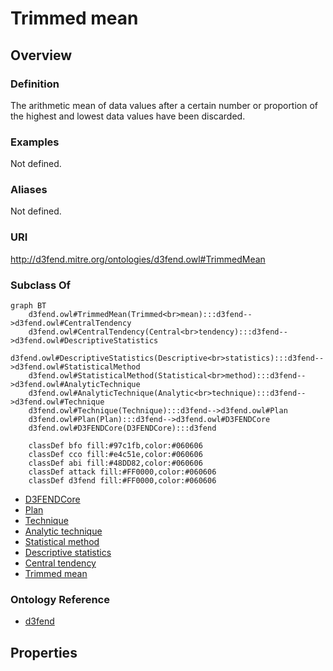 # Trimmed mean

## Overview

### Definition
The arithmetic mean of data values after a certain number or proportion of the highest and lowest data values have been discarded.

### Examples
Not defined.

### Aliases
Not defined.

### URI
http://d3fend.mitre.org/ontologies/d3fend.owl#TrimmedMean

### Subclass Of
```mermaid
graph BT
    d3fend.owl#TrimmedMean(Trimmed<br>mean):::d3fend-->d3fend.owl#CentralTendency
    d3fend.owl#CentralTendency(Central<br>tendency):::d3fend-->d3fend.owl#DescriptiveStatistics
    d3fend.owl#DescriptiveStatistics(Descriptive<br>statistics):::d3fend-->d3fend.owl#StatisticalMethod
    d3fend.owl#StatisticalMethod(Statistical<br>method):::d3fend-->d3fend.owl#AnalyticTechnique
    d3fend.owl#AnalyticTechnique(Analytic<br>technique):::d3fend-->d3fend.owl#Technique
    d3fend.owl#Technique(Technique):::d3fend-->d3fend.owl#Plan
    d3fend.owl#Plan(Plan):::d3fend-->d3fend.owl#D3FENDCore
    d3fend.owl#D3FENDCore(D3FENDCore):::d3fend
    
    classDef bfo fill:#97c1fb,color:#060606
    classDef cco fill:#e4c51e,color:#060606
    classDef abi fill:#48DD82,color:#060606
    classDef attack fill:#FF0000,color:#060606
    classDef d3fend fill:#FF0000,color:#060606
```

- [D3FENDCore](/docs/ontology/reference/model/D3FENDCore/D3FENDCore.md)
- [Plan](/docs/ontology/reference/model/D3FENDCore/Plan/Plan.md)
- [Technique](/docs/ontology/reference/model/D3FENDCore/Plan/Technique/Technique.md)
- [Analytic technique](/docs/ontology/reference/model/D3FENDCore/Plan/Technique/Analytic%20technique/Analytic%20technique.md)
- [Statistical method](/docs/ontology/reference/model/D3FENDCore/Plan/Technique/Analytic%20technique/Statistical%20method/Statistical%20method.md)
- [Descriptive statistics](/docs/ontology/reference/model/D3FENDCore/Plan/Technique/Analytic%20technique/Statistical%20method/Descriptive%20statistics/Descriptive%20statistics.md)
- [Central tendency](/docs/ontology/reference/model/D3FENDCore/Plan/Technique/Analytic%20technique/Statistical%20method/Descriptive%20statistics/Central%20tendency/Central%20tendency.md)
- [Trimmed mean](/docs/ontology/reference/model/D3FENDCore/Plan/Technique/Analytic%20technique/Statistical%20method/Descriptive%20statistics/Central%20tendency/Trimmed%20mean/Trimmed%20mean.md)


### Ontology Reference
- [d3fend](http://d3fend.mitre.org/ontologies/d3fend.owl#)

## Properties
